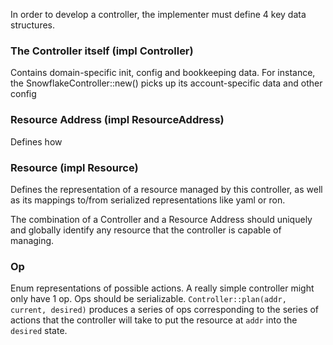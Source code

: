 In order to develop a controller, the implementer must define 4 key data structures.

### The Controller itself (impl Controller)

Contains domain-specific init, config and bookkeeping data.
For instance, the SnowflakeController::new() picks up its account-specific data
and other config 

### Resource Address (impl ResourceAddress)

Defines how 

### Resource (impl Resource)
Defines the representation of a resource managed by this controller,
as well as its mappings to/from serialized representations like yaml or ron.

The combination of a Controller and a Resource Address should uniquely and globally identify any 
resource that the controller is capable of managing.

### Op 
Enum representations of possible actions. A really simple controller might only have 1 op.
Ops should be serializable. `Controller::plan(addr, current, desired)` produces a series of ops 
corresponding to the series of actions that the controller will take to put the resource at `addr` into the `desired` state.